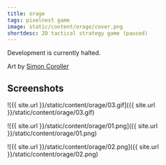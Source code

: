 ```yaml
---
title: orage
tags: pixelnest game
image: static/content/orage/cover.png
shortdesc: 2D tactical strategy game (paused)
---
```


Development is currently halted.

Art by [Simon Coroller](http://pluspixels.tumblr.com)

## Screenshots

![{{ site.url }}/static/content/orage/03.gif]({{ site.url }}/static/content/orage/03.gif)

![{{ site.url }}/static/content/orage/01.png]({{ site.url }}/static/content/orage/01.png)

![{{ site.url }}/static/content/orage/02.png]({{ site.url }}/static/content/orage/02.png)
